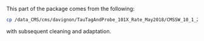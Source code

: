 This part of the package comes from the following:

```bash
cp /data_CMS/cms/davignon/TauTagAndProbe_101X_Rate_May2018/CMSSW_10_1_2/src/TauTagAndProbe/TauTagAndProbe/test/PlotRates/CompareRates_Run316216_newnTT_withunpacked.C .
```

with subsequent cleaning and adaptation.